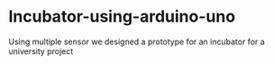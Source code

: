 # Incubator-using-arduino-uno
Using multiple sensor we designed a prototype for an incubator for a university project
